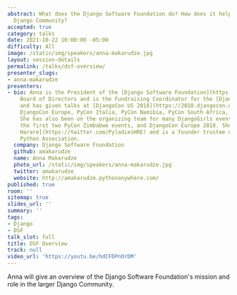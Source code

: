 ```yaml
---
abstract: What does the Django Software Foundation do? How does it help the larger
  Django Community?
accepted: true
category: talks
date: 2021-10-22 10:00:00 -05:00
difficulty: All
image: /static/img/speakers/anna-makarudze.jpg
layout: session-details
permalink: /talks/dsf-overview/
presenter_slugs:
- anna-makarudze
presenters:
- bio: Anna is the President of the [Django Software Foundation](https://www.djangoproject.com/foundation/)
    Board of Directors and is the Fundraising Coordinator for the [Django Girls Foundation](https://djangogirls.org/)
    and has given talks at [DjangoCon US 2018](https://2018.djangocon.us/talk/keynote-with-anna-makarudze/),
    DjangoCon Europe, PyCon Italia, PyCon Namibia, PyCon South Africa, and many others.
    She has also been on the organizing team for many DjangoGirls events in Zimbabwe,
    the first two PyCon Zimbabwe events, and DjangoCon Europe 2018. She also ran [PyLadies
    Harare](https://twitter.com/PyladiesHRE) and is a founder trustee of the Zimbabwe
    Python Association.
  company: Django Software Foundation
  github: amakarudze
  name: Anna Makarudze
  photo_url: /static/img/speakers/anna-makarudze.jpg
  twitter: amakarudze
  website: http://amakarudze.pythonanywhere.com/
published: true
room: ''
sitemap: true
slides_url: ''
summary: ''
tags:
- Django
- DSF
talk_slot: full
title: DSF Overview
track: null
video_url: 'https://youtu.be/hdCFDPnOrDM'
---
```


Anna will give an overview of the Django Software Foundation's mission and role in the larger Django Community.
